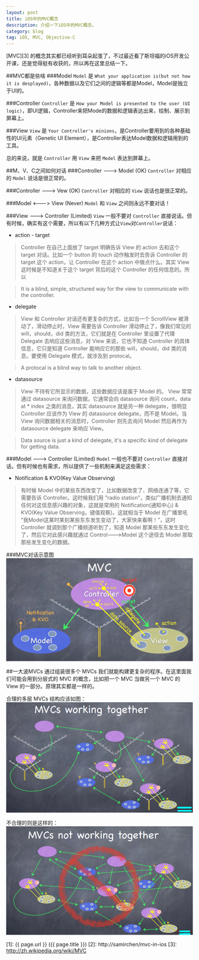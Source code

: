 ```yaml
---
layout: post
title: iOS中的MVC概念
description: 介绍一下iOS中的MVC概念。
category: blog
tag: iOS, MVC, Objective-C
---
```


[MVC][3] 的概念其实都已经听到耳朵起茧了，不过最近看了斯坦福的iOS开发公开课，还是觉得挺有收获的，所以再在这里总结一下。

##MVC都是些啥
###Model
`Model` 是 `What your application is(but not how it is desplayed)`，各种数据以及它们之间的逻辑等都是Model，Model是独立于UI的。

###Controller
`Controller` 是 `How your Model is presented to the user (UI logic)`，即UI逻辑，Controller来把Mode的数据和逻辑表达出来，绘制、展示到屏幕上。

###View
`View` 是 `Your Controller's minions`，是Controller要用到的各种基础性的UI元素（Genetic UI Element），是Controller表达Model数据和逻辑用到的工具。

总的来说，就是 `Controller` 用 `View` 来把 `Model` 表达到屏幕上。


##M、V、C之间如何对话
###Controller ---> Model (OK)
`Controller` 对相应的 `Model` 说话是很正常的。

###Controller ---> Vew (OK)
`Controller` 对相应的 `View` 说话也是很正常的。

###Model <---> View (Never)
`Model` 和 `View` 之间则永远不要对话！


###View ---> Controller (Limited)
`View` 一般不要对 `Controller` 直接说话。但有时候，确实有这个需要，所以有以下几种方式让`View`对`Controller`说话：

- action - target
>Controller 在自己上面放了 target 明确告诉 View 的 action 去和这个 target 对话。比如一个 button 的 touch 动作触发时去告诉 Controller 的 target 这个 action，让 Controller 在这个 action 中做点什么。其实 View 这时候是不知道关于这个 target 背后的这个 Controller 的任何信息的。所以

> It is a blind, simple, structured way for the view to communicate with the controller.

- delegate
>View 和 Controller 对话还有更复杂的方式，比如当一个 ScrollView 被滑动了，滑动停止时，View 需要告诉 Controller 滑动停止了，像我们常见的 will，should，did 类的方法，它们就是在 Controller 里设置了代理 Delegate 去响应这些消息，对 View 来说，它也不知道 Controller 的具体信息，它只是知道 Controller 能响应它的那些 will，should，did 类的消息。要使用 Delegate 模式，就涉及到 protocal。

>A protocal is a blind way to talk to another object.

- datasource
>View 不持有它所显示的数据，这些数据应该是属于 Model 的。
View 常常通过 datasource 来询问数据，它通常会向 datasource 询问 count，data at * index 之类的消息，其实 datasource 就是另一种 delegate，很明显 Controller 应该作为 View 的 datasource delegate，而不是 Model。当 View 询问数据相关的消息时，Controller 则先去询问 Model 然后再作为 datasource delegate 来响应 View。

> Data source is just a kind of delegate, it's a specific kind of delegate for getting data.


###Model ---> Controller (Limited)
`Model` 一般也不要对 `Controller` 直接对话。但有时候也有需求，所以提供了一些机制来满足这些需求：

- Notification & KVO(Key Value Observing)

> 有时候 Model 中的某些东西改变了，比如数据改变了、网络连通了等，它需要告诉 Controller。这时候我们用 "radio station"，类似广播机制去通知任何对这信息感兴趣的对象，这就是常用的 Notification(通知中心) & KVO(Key Value Observing，键值观察)。这就相当于 Model 在广播里吼 “我Model这某时某刻某些东东发生变动了，大家快来看啊！”，这时 Controller 就调到那个广播频道听到了，知道 Model 那某些东东发生变化了，然后它对此感兴趣就通过 Control--->Model 这个途径去 Model 那取那些发生变化的数据。

###MVC对话示意图
![](../../images/mvc-in-ios/mvc-communication.png)


##一大波MVCs
通过组装很多个 MVCs 我们就能构建更复杂的程序。在这里面我们可能会用到分层式的 MVC 的概念，比如把一个 MVC 当做另一个 MVC 的 View 的一部分。原理其实都是一样的。

合理的多层 MVCs 结构应该如图：
![](../../images/mvc-in-ios/mvcs-working-together.png)

不合理的则是这样的：
![](../../images/mvc-in-ios/mvcs-not-working-together.png)

[SamirChen]: http://samirchen.com "SamirChen"
[1]: {{ page.url }} ({{ page.title }})
[2]: http://samirchen/mvc-in-ios
[3]: http://zh.wikipedia.org/wiki/MVC